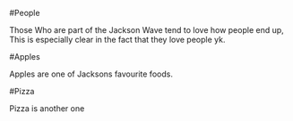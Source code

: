 #People

Those Who are part of the Jackson Wave tend to love how people end up, This is especially clear in the fact that they love people yk.

#Apples 
Apples are one of Jacksons favourite foods.

#Pizza 
Pizza is another one